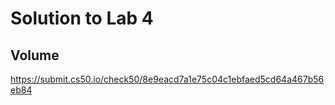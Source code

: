 # Solution to Lab 4

## Volume
https://submit.cs50.io/check50/8e9eacd7a1e75c04c1ebfaed5cd64a467b56eb84